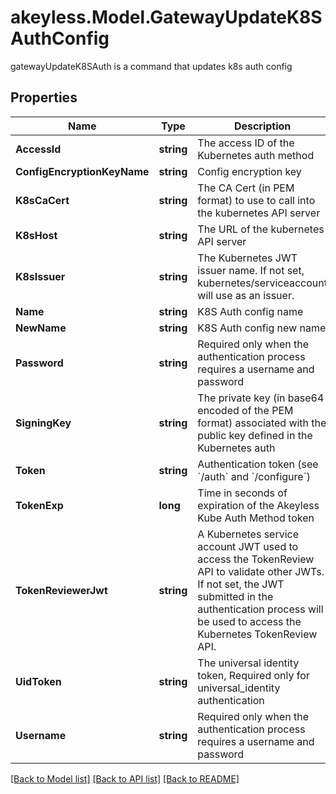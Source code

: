 # akeyless.Model.GatewayUpdateK8SAuthConfig
gatewayUpdateK8SAuth is a command that updates k8s auth config

## Properties

Name | Type | Description | Notes
------------ | ------------- | ------------- | -------------
**AccessId** | **string** | The access ID of the Kubernetes auth method | 
**ConfigEncryptionKeyName** | **string** | Config encryption key | [optional] 
**K8sCaCert** | **string** | The CA Cert (in PEM format) to use to call into the kubernetes API server | [optional] 
**K8sHost** | **string** | The URL of the kubernetes API server | 
**K8sIssuer** | **string** | The Kubernetes JWT issuer name. If not set, kubernetes/serviceaccount will use as an issuer. | [optional] 
**Name** | **string** | K8S Auth config name | 
**NewName** | **string** | K8S Auth config new name | 
**Password** | **string** | Required only when the authentication process requires a username and password | [optional] 
**SigningKey** | **string** | The private key (in base64 encoded of the PEM format) associated with the public key defined in the Kubernetes auth | 
**Token** | **string** | Authentication token (see &#x60;/auth&#x60; and &#x60;/configure&#x60;) | [optional] 
**TokenExp** | **long** | Time in seconds of expiration of the Akeyless Kube Auth Method token | [optional] 
**TokenReviewerJwt** | **string** | A Kubernetes service account JWT used to access the TokenReview API to validate other JWTs. If not set, the JWT submitted in the authentication process will be used to access the Kubernetes TokenReview API. | [optional] 
**UidToken** | **string** | The universal identity token, Required only for universal_identity authentication | [optional] 
**Username** | **string** | Required only when the authentication process requires a username and password | [optional] 

[[Back to Model list]](../README.md#documentation-for-models) [[Back to API list]](../README.md#documentation-for-api-endpoints) [[Back to README]](../README.md)

